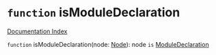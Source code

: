 # `function` isModuleDeclaration

[Documentation Index](../README.md)

`function` isModuleDeclaration(node: [Node](../interface.Node/README.md)): node `is` [ModuleDeclaration](../interface.ModuleDeclaration/README.md)